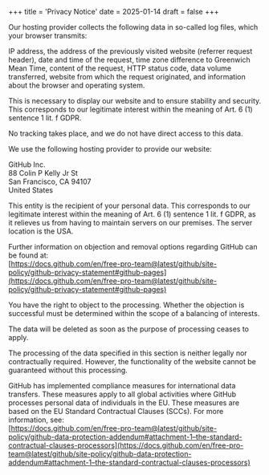 +++
title = 'Privacy Notice'
date = 2025-01-14
draft = false
+++

Our hosting provider collects the following data in so-called log files, which your browser transmits:

IP address, the address of the previously visited website (referrer request header), date and time of the request, time zone difference to Greenwich Mean Time, content of the request, HTTP status code, data volume transferred, website from which the request originated, and information about the browser and operating system.

This is necessary to display our website and to ensure stability and security. This corresponds to our legitimate interest within the meaning of Art. 6 (1) sentence 1 lit. f GDPR.

No tracking takes place, and we do not have direct access to this data.

We use the following hosting provider to provide our website:

GitHub Inc.  
88 Colin P Kelly Jr St  
San Francisco, CA 94107  
United States  

This entity is the recipient of your personal data. This corresponds to our legitimate interest within the meaning of Art. 6 (1) sentence 1 lit. f GDPR, as it relieves us from having to maintain servers on our premises. The server location is the USA.

Further information on objection and removal options regarding GitHub can be found at:  
[https://docs.github.com/en/free-pro-team@latest/github/site-policy/github-privacy-statement#github-pages](https://docs.github.com/en/free-pro-team@latest/github/site-policy/github-privacy-statement#github-pages)

You have the right to object to the processing. Whether the objection is successful must be determined within the scope of a balancing of interests.

The data will be deleted as soon as the purpose of processing ceases to apply.

The processing of the data specified in this section is neither legally nor contractually required. However, the functionality of the website cannot be guaranteed without this processing.

GitHub has implemented compliance measures for international data transfers. These measures apply to all global activities where GitHub processes personal data of individuals in the EU. These measures are based on the EU Standard Contractual Clauses (SCCs). For more information, see:  
[https://docs.github.com/en/free-pro-team@latest/github/site-policy/github-data-protection-addendum#attachment-1–the-standard-contractual-clauses-processors](https://docs.github.com/en/free-pro-team@latest/github/site-policy/github-data-protection-addendum#attachment-1–the-standard-contractual-clauses-processors)
